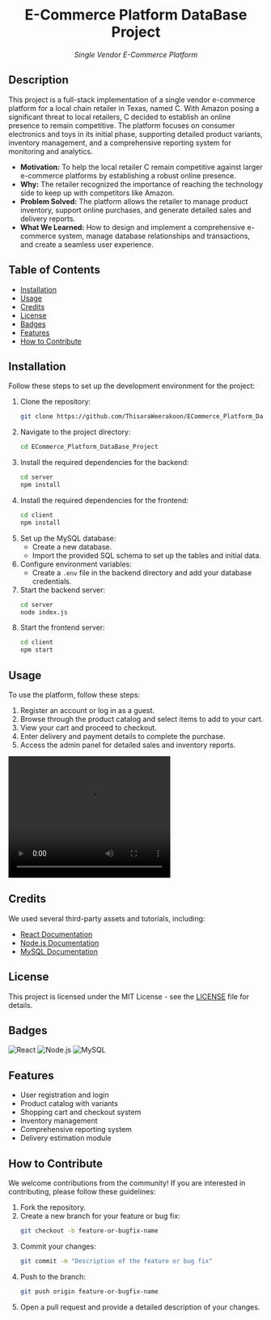 <h1 align="center">E-Commerce Platform DataBase Project</h1>
<p align="center"><i>Single Vendor E-Commerce Platform </i></p>

## Description

This project is a full-stack implementation of a single vendor e-commerce platform for a local chain retailer in Texas, named C. With Amazon posing a significant threat to local retailers, C decided to establish an online presence to remain competitive. The platform focuses on consumer electronics and toys in its initial phase, supporting detailed product variants, inventory management, and a comprehensive reporting system for monitoring and analytics. 

- **Motivation:** To help the local retailer C remain competitive against larger e-commerce platforms by establishing a robust online presence.
- **Why:** The retailer recognized the importance of reaching the technology side to keep up with competitors like Amazon.
- **Problem Solved:** The platform allows the retailer to manage product inventory, support online purchases, and generate detailed sales and delivery reports.
- **What We Learned:** How to design and implement a comprehensive e-commerce system, manage database relationships and transactions, and create a seamless user experience.

## Table of Contents 

- [Installation](#installation)
- [Usage](#usage)
- [Credits](#credits)
- [License](#license)
- [Badges](#badges)
- [Features](#features)
- [How to Contribute](#how-to-contribute)

## Installation

Follow these steps to set up the development environment for the project:

1. Clone the repository:
    ```sh
    git clone https://github.com/ThisaraWeerakoon/ECommerce_Platform_DataBase_Project
    ```
2. Navigate to the project directory:
    ```sh
    cd ECommerce_Platform_DataBase_Project
    ```
3. Install the required dependencies for the backend:
    ```sh
    cd server
    npm install
    ```
4. Install the required dependencies for the frontend:
    ```sh
    cd client
    npm install
    ```
5. Set up the MySQL database:
    - Create a new database.
    - Import the provided SQL schema to set up the tables and initial data.
6. Configure environment variables:
    - Create a `.env` file in the backend directory and add your database credentials.
7. Start the backend server:
    ```sh
    cd server
    node index.js
    ```
8. Start the frontend server:
    ```sh
    cd client
    npm start
    ```

## Usage

To use the platform, follow these steps:

1. Register an account or log in as a guest.
2. Browse through the product catalog and select items to add to your cart.
3. View your cart and proceed to checkout.
4. Enter delivery and payment details to complete the purchase.
5. Access the admin panel for detailed sales and inventory reports.
<video width="320" height="240" controls>
  <source src="
https://github.com/ThisaraWeerakoon/ECommerce_Platform_DataBase_Project/blob/main/assets/demo.mp4" type="video/mp4">
  Your browser does not support the video tag.
</video>


## Credits

We used several third-party assets and tutorials, including:

- [React Documentation](https://reactjs.org/docs/getting-started.html)
- [Node.js Documentation](https://nodejs.org/en/docs/)
- [MySQL Documentation](https://dev.mysql.com/doc/)

## License

This project is licensed under the MIT License - see the [LICENSE](LICENSE) file for details.

## Badges

![React](https://img.shields.io/badge/React-17.0.2-blue)
![Node.js](https://img.shields.io/badge/Node.js-14.17.0-green)
![MySQL](https://img.shields.io/badge/MySQL-8.0.25-orange)

## Features

- User registration and login
- Product catalog with variants
- Shopping cart and checkout system
- Inventory management
- Comprehensive reporting system
- Delivery estimation module

## How to Contribute

We welcome contributions from the community! If you are interested in contributing, please follow these guidelines:

1. Fork the repository.
2. Create a new branch for your feature or bug fix:
    ```sh
    git checkout -b feature-or-bugfix-name
    ```
3. Commit your changes:
    ```sh
    git commit -m "Description of the feature or bug fix"
    ```
4. Push to the branch:
    ```sh
    git push origin feature-or-bugfix-name
    ```
5. Open a pull request and provide a detailed description of your changes.
